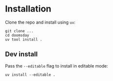 


# Installation

Clone the repo and install using `uv`:

```shell
git clone ...
cd doomsday
uv tool install .
```

## Dev install

Pass the `--editable` flag to install in editable mode:

```shell
uv install --editable .
```
